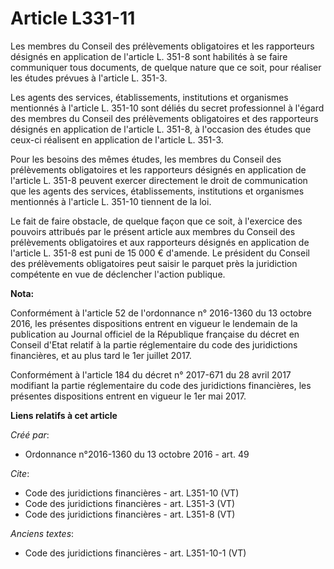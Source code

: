 # Article L331-11

Les membres du Conseil des prélèvements obligatoires et les rapporteurs désignés en application de l'article L. 351-8 sont
habilités à se faire communiquer tous documents, de quelque nature que ce soit, pour réaliser les études prévues à l'article
L. 351-3. 

Les agents des services, établissements, institutions et organismes mentionnés à l'article L. 351-10 sont déliés du secret
professionnel à l'égard des membres du Conseil des prélèvements obligatoires et des rapporteurs désignés en application de
l'article L. 351-8, à l'occasion des études que ceux-ci réalisent en application de l'article L. 351-3. 

Pour les besoins des mêmes études, les membres du Conseil des prélèvements obligatoires et les rapporteurs désignés en
application de l'article L. 351-8 peuvent exercer directement le droit de communication que les agents des services,
établissements, institutions et organismes mentionnés à l'article L. 351-10 tiennent de la loi. 

Le fait de faire obstacle, de quelque façon que ce soit, à l'exercice des pouvoirs attribués par le présent article aux
membres du Conseil des prélèvements obligatoires et aux rapporteurs désignés en application de l'article L. 351-8 est puni de
15 000 € d'amende. Le président du Conseil des prélèvements obligatoires peut saisir le parquet près la juridiction
compétente en vue de déclencher l'action publique.

**Nota:**

Conformément à l'article 52 de l'ordonnance n° 2016-1360 du 13 octobre 2016, les présentes dispositions entrent en vigueur le
lendemain de la publication au Journal officiel de la République française du décret en Conseil d'Etat relatif à la partie
réglementaire du code des juridictions financières, et au plus tard le 1er juillet 2017.

Conformément à l'article 184 du décret n° 2017-671 du 28 avril 2017 modifiant la partie réglementaire du code des
juridictions financières, les présentes dispositions entrent en vigueur le 1er mai 2017.

**Liens relatifs à cet article**

_Créé par_:

  - Ordonnance n°2016-1360 du 13 octobre 2016 - art. 49

_Cite_:

  - Code des juridictions financières - art. L351-10 (VT)
  - Code des juridictions financières - art. L351-3 (VT)
  - Code des juridictions financières - art. L351-8 (VT)

_Anciens textes_:

  - Code des juridictions financières - art. L351-10-1 (VT)

